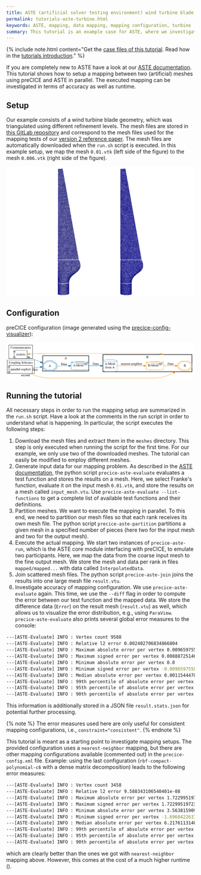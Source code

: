 ```yaml
---
title: ASTE (artificial solver testing environment) wind turbine blade tutorial
permalink: tutorials-aste-turbine.html
keywords: ASTE, mapping, data mapping, mapping configuration, turbine
summary: This tutorial is an example case for ASTE, where we investigate different preCICE mappings using ASTE.
---
```


{% include note.html content="Get the [case files of this tutorial](https://github.com/precice/tutorials/tree/master/aste-turbine). Read how in the [tutorials introduction](https://precice.org/tutorials.html)." %}

If you are completely new to ASTE have a look at our [ASTE documentation](https://precice.org/tooling-aste.html). This tutorial shows how to setup a mapping between two (artificial) meshes using preCICE and ASTE in parallel. The executed mapping can be investigated in terms of accuracy as well as runtime.

## Setup

Our example consists of a wind turbine blade geometry, which was triangulated using different refinement levels. The mesh files are stored in [this GitLab repository](https://gitlab.lrz.de/precice/precice2-ref-paper-setup) and correspond to the mesh files used for the mapping tests of our [version 2 reference paper](https://doi.org/10.12688/openreseurope.14445.1). The mesh files are automatically downloaded when the `run.sh` script is executed. In this example setup, we map the mesh `0.01.vtk` (left side of the figure) to the mesh `0.006.vtk` (right side of the figure).

![Turbine setup](images/tutorials-aste-turbine-setup.png)

## Configuration

preCICE configuration (image generated using the [precice-config-visualizer](https://precice.org/tooling-config-visualization.html)):

![preCICE configuration visualization](images/tutorials-aste-turbine-precice-config.svg)

## Running the tutorial

All necessary steps in order to run the mapping setup are summarized in the `run.sh` script. Have a look at the comments in the run script in order to understand what is happening. In particular, the script executes the following steps:

1. Download the mesh files and extract them in the `meshes` directory. This step is only executed when running the script for the first time. For our example, we only use two of the downloaded meshes. The tutorial can easily be modified to employ different meshes.
2. Generate input data for our mapping problem. As described in the [ASTE documentation](https://precice.org/tooling-aste.html#precice-aste-evaluate), the python script `precice-aste-evaluate` evaluates a test function and stores the results on a mesh. Here, we select Franke's function, evaluate it on the input mesh `0.01.vtk`, and store the results on a mesh called `input_mesh.vtu`. Use `precice-aste-evaluate --list-functions` to get a complete list of available test functions and their definitions.
3. Partition meshes. We want to execute the mapping in parallel. To this end, we need to partition our mesh files so that each rank receives its own mesh file. The python script `precice-aste-partition` partitions a given mesh in a specified number of pieces (here two for the input mesh and two for the output mesh).
4. Execute the actual mapping. We start two instances of `precice-aste-run`, which is the ASTE core module interfacing with preCICE, to emulate two participants. Here, we map the data from the coarse input mesh to the fine output mesh. We store the mesh and data per rank in files `mapped/mapped...` with data called `InterpolatedData`.
5. Join scattered mesh files. The python script `precice-aste-join` joins the results into one large mesh file `result.vtu`.
6. Investigate accuracy of mapping configuration. We use `precice-aste-evaluate` again. This time, we use the `--diff` flag in order to compute the error between our test function and the mapped data. We store the difference data (`Error`) on the result mesh (`result.vtu`) as well, which allows us to visualize the error distribution, e.g., using `ParaView`. `precice-aste-evaluate` also prints several global error measures to the console:

```bash
---[ASTE-Evaluate] INFO : Vertex count 9588
---[ASTE-Evaluate] INFO : Relative l2 error 0.002402706834866804
---[ASTE-Evaluate] INFO : Maximum absolute error per vertex 0.009659755828445804
---[ASTE-Evaluate] INFO : Maximum signed error per vertex 0.00888725146042224
---[ASTE-Evaluate] INFO : Minimum absolute error per vertex 0.0
---[ASTE-Evaluate] INFO : Minimum signed error per vertex -0.009659755828445804
---[ASTE-Evaluate] INFO : Median absolute error per vertex 0.0011544478395176805
---[ASTE-Evaluate] INFO : 99th percentile of absolute error per vertex 0.007066025673252374
---[ASTE-Evaluate] INFO : 95th percentile of absolute error per vertex 0.005206080046631978
---[ASTE-Evaluate] INFO : 90th percentile of absolute error per vertex 0.004253350142177374
```

This information is additionally stored in a JSON file `result.stats.json` for potential further processing.

{% note %}
The error measures used here are only useful for consistent mapping configurations, i.e., `constraint="consistent"`.
{% endnote %}

This tutorial is meant as a starting point to investigate mapping setups. The provided configuration uses a `nearest-neighbor` mapping, but there are other mapping configurations available (commented out) in the `precice-config.xml` file. Example: using the last configuration (`rbf-compact-polynomial-c6` with a dense matrix decomposition) leads to the following error measures:

```bash
---[ASTE-Evaluate] INFO : Vertex count 3458
---[ASTE-Evaluate] INFO : Relative l2 error 9.588343106540401e-08
---[ASTE-Evaluate] INFO : Maximum absolute error per vertex 1.7229951972397295e-06
---[ASTE-Evaluate] INFO : Maximum signed error per vertex 1.7229951972397295e-06
---[ASTE-Evaluate] INFO : Minimum absolute error per vertex 3.5638159090467525e-14
---[ASTE-Evaluate] INFO : Minimum signed error per vertex -1.6968422637542169e-06
---[ASTE-Evaluate] INFO : Median absolute error per vertex 6.217611314696114e-09
---[ASTE-Evaluate] INFO : 99th percentile of absolute error per vertex 3.548732313379818e-07
---[ASTE-Evaluate] INFO : 95th percentile of absolute error per vertex 1.6012309731194814e-07
---[ASTE-Evaluate] INFO : 90th percentile of absolute error per vertex 8.077894064206796e-08
```

which are clearly better than the ones we got with `nearest-neighbor` mapping above. However, this comes at the cost of a much higher runtime ().
